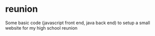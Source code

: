 reunion
=======

Some basic code (javascript front end, java back end) to setup a small website for my high school reunion